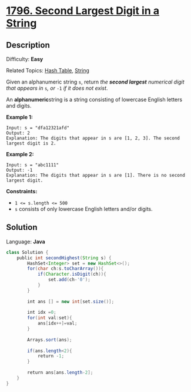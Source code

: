 # [1796\. Second Largest Digit in a String](https://leetcode.com/problems/second-largest-digit-in-a-string/)

## Description

Difficulty: **Easy**  

Related Topics: [Hash Table](https://leetcode.com/tag/hash-table/), [String](https://leetcode.com/tag/string/)


Given an alphanumeric string `s`, return _the **second largest** numerical digit that appears in_ `s`_, or_ `-1` _if it does not exist_.

An **alphanumeric**string is a string consisting of lowercase English letters and digits.

**Example 1:**

```
Input: s = "dfa12321afd"
Output: 2
Explanation: The digits that appear in s are [1, 2, 3]. The second largest digit is 2.
```

**Example 2:**

```
Input: s = "abc1111"
Output: -1
Explanation: The digits that appear in s are [1]. There is no second largest digit. 
```

**Constraints:**

*   `1 <= s.length <= 500`
*   `s` consists of only lowercase English letters and/or digits.


## Solution

Language: **Java**

```java
class Solution {
    public int secondHighest(String s) {
        HashSet<Integer> set = new HashSet<>();
        for(char ch:s.toCharArray()){
            if(Character.isDigit(ch)){
                set.add(ch-'0');
            }   
        }
        
        int ans [] = new int[set.size()];
        
        int idx =0;
        for(int val:set){
            ans[idx++]=val;
        }
        
        Arrays.sort(ans);
        
        if(ans.length<2){
            return -1;
        }
        
        return ans[ans.length-2];
    }
}
```